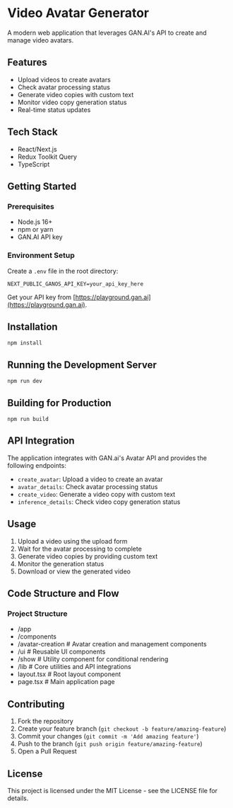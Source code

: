 # Video Avatar Generator

A modern web application that leverages GAN.AI's API to create and manage video avatars.

## Features

- Upload videos to create avatars
- Check avatar processing status
- Generate video copies with custom text
- Monitor video copy generation status
- Real-time status updates

## Tech Stack

- React/Next.js
- Redux Toolkit Query
- TypeScript

## Getting Started

### Prerequisites

- Node.js 16+
- npm or yarn
- GAN.AI API key

### Environment Setup

Create a `.env` file in the root directory:

```env
NEXT_PUBLIC_GANOS_API_KEY=your_api_key_here
```

Get your API key from [https://playground.gan.ai](https://playground.gan.ai).

## Installation

```
npm install
```

## Running the Development Server

```
npm run dev
```

## Building for Production

```
npm run build
```

## API Integration

The application integrates with GAN.ai's Avatar API and provides the following endpoints:

- `create_avatar`: Upload a video to create an avatar
- `avatar_details`: Check avatar processing status
- `create_video`: Generate a video copy with custom text
- `inference_details`: Check video copy generation status

## Usage

1. Upload a video using the upload form
2. Wait for the avatar processing to complete
3. Generate video copies by providing custom text
4. Monitor the generation status
5. Download or view the generated video

## Code Structure and Flow

### Project Structure

- /app
- /components
- /avatar-creation # Avatar creation and management components
- /ui # Reusable UI components
- /show # Utility component for conditional rendering
- /lib # Core utilities and API integrations
- layout.tsx # Root layout component
- page.tsx # Main application page

## Contributing

1. Fork the repository
2. Create your feature branch (`git checkout -b feature/amazing-feature`)
3. Commit your changes (`git commit -m 'Add amazing feature'`)
4. Push to the branch (`git push origin feature/amazing-feature`)
5. Open a Pull Request

## License

This project is licensed under the MIT License - see the LICENSE file for details.
